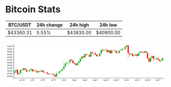 # Bitcoin Stats

BTC/USDT|24h change|24h high|24h low|
|---|---|---|---|
|$43360.31|5.55%|$43830.00|$40900.00|

<img src="./chart.svg">
